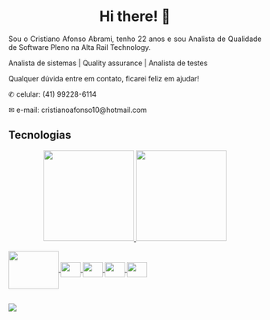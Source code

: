 <h1 align="center">Hi there! 👋</h1>
<p align="justify">Sou o Cristiano Afonso Abrami, tenho 22 anos e sou Analista de Qualidade de Software Pleno na Alta Rail Technology.</p>
<p align="justify">Analista de sistemas | Quality assurance | Analista de testes</p>
<p align="justify">Qualquer dúvida entre em contato, ficarei feliz em ajudar!</p>
<p align="justify">✆ celular: (41) 99228-6114</p>
<p align="justify">✉ e-mail: cristianoafonso10@hotmail.com</p>

<h2>Tecnologias</h2>
<div align="center">
  <a href="https://github.com/CrisAbrami">
    <img height="180em" src="https://github-readme-stats.vercel.app/api?username=CrisAbrami&show_icons=true&theme=dark&include_all_commits=true&count_private=true"/>
  <img height="180em" src="https://github-readme-stats.vercel.app/api/top-langs/?username=CrisAbrami&layout=compact&langs_count=7&theme=dracula"/>
</div>
<div style="display: inline_block"><br>
    <img align="center" alt="" height="75" width="100" src="https://bstqb.org.br/b9/img/selos/sign-FL.png">
    <img align="center" alt="" height="30" width="40" src="https://bstqb.org.br/b9/img/selos/sign-AcT.png">
    <img align="center" alt="" height="30" width="40" src="https://miro.medium.com/max/806/1*NvPgYjeU1dR4cDlYOBsszA.png">
    <img align="center" alt="" height="30" width="40" src="https://arctouch.com/wp-content/uploads/2021/02/robot-framework-test-automation-blog-1024x576.png">
    <img align="center" alt="" height="30" width="40" src="https://blog.scottlogic.com/bquinn/assets/jmeter.png">  
  <!-- <img align="right" alt="Rafa-pic" height="100" style="border-radius:50px;" src="https://miro.medium.com/max/1400/1*nEwEHNSUrakbfCkaC_Vgzw.jpeg"> -->
</div>
  
  ##
 
<div> 
  <a href="https://www.linkedin.com/in/cristiano-abrami/" target="_blank"><img src="https://img.shields.io/badge/-LinkedIn-%230077B5?style=for-the-badge&logo=linkedin&logoColor=white" target="_blank"></a> 
</div>
